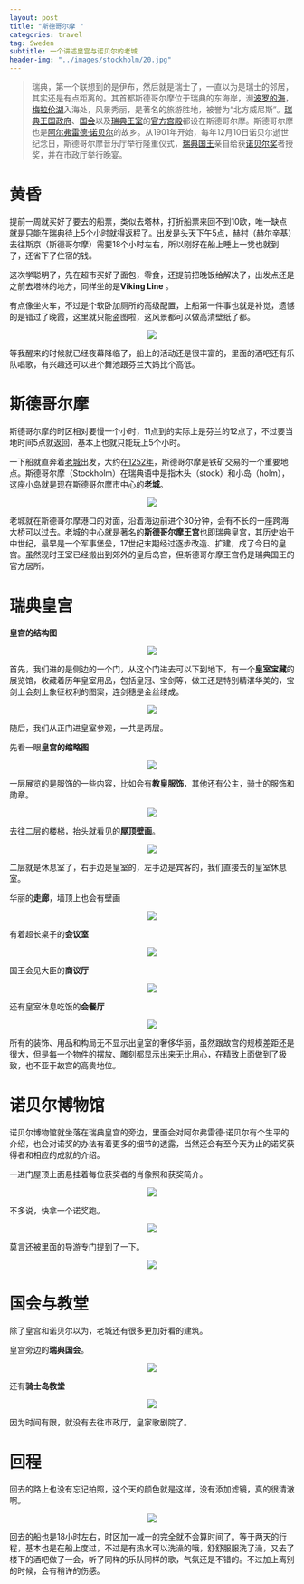 ```yaml
---
layout: post
title: "斯德哥尔摩 "
categories: travel
tag: Sweden 
subtitle: 一个讲述皇宫与诺贝尔的老城
header-img: "../images/stockholm/20.jpg"
---
```


> 瑞典，第一个联想到的是伊布，然后就是瑞士了，一直以为是瑞士的邻居，其实还是有点距离的。其首都斯德哥尔摩位于瑞典的东海岸，濒[波罗的海](https://zh.wikipedia.org/wiki/%E6%B3%A2%E7%BD%97%E7%9A%84%E6%B5%B7)，[梅拉伦湖](https://zh.wikipedia.org/wiki/%E6%A2%85%E6%8B%89%E4%BC%A6%E6%B9%96)入海处，风景秀丽，是著名的旅游胜地，被誉为“北方威尼斯”。[瑞典王国政府](https://zh.wikipedia.org/wiki/%E7%91%9E%E5%85%B8%E6%94%BF%E5%BA%9C)、[国会](https://zh.wikipedia.org/wiki/%E7%91%9E%E5%85%B8%E8%AD%B0%E6%9C%83)以及[瑞典王室](https://zh.wikipedia.org/w/index.php?title=%E7%91%9E%E5%85%B8%E7%8E%8B%E5%AE%A4&action=edit&redlink=1)的[官方宫殿](https://zh.wikipedia.org/wiki/%E6%96%AF%E5%BE%B7%E5%93%A5%E7%88%BE%E6%91%A9%E7%8E%8B%E5%AE%AE)都设在斯德哥尔摩。斯德哥尔摩也是[阿尔弗雷德·诺贝尔](https://zh.wikipedia.org/wiki/%E9%98%BF%E5%B0%94%E5%BC%97%E9%9B%B7%E5%BE%B7%C2%B7%E8%AF%BA%E8%B4%9D%E5%B0%94)的故乡。从1901年开始，每年12月10日诺贝尔逝世纪念日，斯德哥尔摩音乐厅举行隆重仪式，[瑞典国王](https://zh.wikipedia.org/wiki/%E7%91%9E%E5%85%B8%E5%9B%BD%E7%8E%8B)亲自给获[诺贝尔奖](https://zh.wikipedia.org/wiki/%E8%AF%BA%E8%B4%9D%E5%B0%94%E5%A5%96)者授奖，并在市政厅举行晚宴。



# 黄昏

提前一周就买好了要去的船票，类似去塔林，打折船票来回不到10欧，唯一缺点就是只能在瑞典待上5个小时就得返程了。出发是头天下午5点，赫村（赫尔辛基）去往斯京（斯德哥尔摩）需要18个小时左右，所以刚好在船上睡上一觉也就到了，还省下了住宿的钱。

这次学聪明了，先在超市买好了面包，零食，还提前把晚饭给解决了，出发点还是之前去塔林的地方，同样坐的是**Viking Line** 。

有点像坐火车，不过是个软卧加厕所的高级配置，上船第一件事也就是补觉，遗憾的是错过了晚霞，这里就只能盗图啦，这风景都可以做高清壁纸了都。

<center><p><img src="../images/stockholm/1.jpg" align="center"></p></center>

等我醒来的时候就已经夜幕降临了，船上的活动还是很丰富的，里面的酒吧还有乐队唱歌，有兴趣还可以进个舞池跟芬兰大妈比个高低。



# 斯德哥尔摩

斯德哥尔摩的时区相对要慢一个小时，11点到的实际上是芬兰的12点了，不过要当地时间5点就返回，基本上也就只能玩上5个小时。

一下船就直奔着[老城](https://zh.wikipedia.org/wiki/%E6%96%AF%E5%BE%B7%E5%93%A5%E7%88%BE%E6%91%A9%E8%80%81%E5%9F%8E)出发，大约在[1252年](https://zh.wikipedia.org/wiki/1252%E5%B9%B4)，斯德哥尔摩是铁矿交易的一个重要地点。斯德哥尔摩（Stockholm）在瑞典语中是指木头（stock）和小岛（holm），这座小岛就是现在斯德哥尔摩市中心的**老城**。

<center><p><img src="../images/stockholm/2.jpg" align="center"></p></center>

老城就在斯德哥尔摩港口的对面，沿着海边前进个30分钟，会有不长的一座跨海大桥可以过去。老城的中心就是著名的**斯德哥尔摩王宫**也即瑞典皇宫，其历史始于中世纪，最早是一个军事堡垒，17世纪末期经过逐步改造、扩建，成了今日的皇宫。虽然现时王室已经搬出到郊外的皇后岛宫，但斯德哥尔摩王宫仍是瑞典国王的官方居所。



# 瑞典皇宫

**皇宫的结构图**

<center><p><img src="../images/stockholm/3.jpg" align="center"></p></center>

首先，我们进的是侧边的一个门，从这个门进去可以下到地下，有一个**皇室宝藏**的展览馆，收藏着历年皇室用品，包括皇冠、宝剑等，做工还是特别精湛华美的，宝剑上会刻上象征权利的图案，连剑穗是金丝缕成。

<center><p><img src="../images/stockholm/4.jpg" align="center"></p></center>

随后，我们从正门进皇室参观，一共是两层。

先看一眼**皇宫的缩略图**

<center><p><img src="../images/stockholm/5.jpg" align="center"></p></center>

一层展览的是服饰的一些内容，比如会有**教皇服饰**，其他还有公主，骑士的服饰和勋章。

<center><p><img src="../images/stockholm/6.jpg" align="center"></p></center>

去往二层的楼梯，抬头就看见的**屋顶壁画**。

<center><p><img src="../images/stockholm/7.jpg" align="center"></p></center>

二层就是休息室了，右手边是皇室的，左手边是宾客的，我们直接去的皇室休息室。

华丽的**走廊**，墙顶上也会有壁画

<center><p><img src="../images/stockholm/8.jpg" align="center"></p></center>

有着超长桌子的**会议室**

<center><p><img src="../images/stockholm/9.jpg" align="center"></p></center>

国王会见大臣的**商议厅**

<center><p><img src="../images/stockholm/10.jpg" align="center"></p></center>

还有皇室休息吃饭的**会餐厅**

<center><p><img src="../images/stockholm/11.jpg" align="center"></p></center>

所有的装饰、用品和构局无不显示出皇室的奢侈华丽，虽然跟故宫的规模差距还是很大，但是每一个物件的摆放、雕刻都显示出来无比用心，在精致上面做到了极致，也不亚于故宫的高贵地位。



# 诺贝尔博物馆

诺贝尔博物馆就坐落在瑞典皇宫的旁边，里面会对阿尔弗雷德·诺贝尔有个生平的介绍，也会对诺奖的办法有着更多的细节的透露，当然还会有至今天为止的诺奖获得者和相应的成就的介绍。

一进门屋顶上面悬挂着每位获奖者的肖像照和获奖简介。

<center><p><img src="../images/stockholm/14.jpg" align="center"></p></center>

不多说，快拿一个诺奖跑。

<center><p><img src="../images/stockholm/13.jpg" align="center"></p></center>

莫言还被里面的导游专门提到了一下。

<center><p><img src="../images/stockholm/15.jpg" align="center"></p></center>



# 国会与教堂

除了皇宫和诺贝尔以为，老城还有很多更加好看的建筑。

皇宫旁边的**瑞典国会**。

<center><p><img src="../images/stockholm/18.jpg" align="center"></p></center>

还有**骑士岛教堂** 

<center><p><img src="../images/stockholm/16.jpg" align="center"></p></center>

因为时间有限，就没有去往市政厅，皇家歌剧院了。



# 回程

回去的路上也没有忘记拍照，这个天的颜色就是这样，没有添加滤镜，真的很清澈啊。

<center><p><img src="../images/stockholm/19.jpg" align="center"></p></center>

回去的船也是18小时左右，时区加一减一的完全就不会算时间了。等于两天的行程，基本也是在船上度过，不过是有热水可以洗澡的哦，舒舒服服洗了澡，又去了楼下的酒吧做了一会，听了同样的乐队同样的歌，气氛还是不错的。不过加上离别的时候，会有稍许的伤感。



